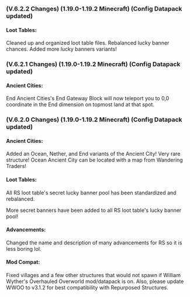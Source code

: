### **(V.6.2.2 Changes) (1.19.0-1.19.2 Minecraft) (Config Datapack updated)**

#### Loot Tables:
Cleaned up and organized loot table files. Rebalanced lucky banner chances. Added more lucky banners variants!


### **(V.6.2.1 Changes) (1.19.0-1.19.2 Minecraft) (Config Datapack updated)**

#### Ancient Cities:
End Ancient Cities's End Gateway Block will now teleport you to 0,0 coordinate in the End dimension on topmost land at that spot.


### **(V.6.2.0 Changes) (1.19.0-1.19.2 Minecraft) (Config Datapack updated)**

#### Ancient Cities:
Added an Ocean, Nether, and End variants of the Ancient City! Very rare structure! 
 Ocean Ancient City can be located with a map from Wandering Traders!

#### Loot Tables:
All RS loot table's secret lucky banner pool has been standardized and rebalanced.

More secret banners have been added to all RS loot table's lucky banner pool!

#### Advancements:
Changed the name and description of many advancements for RS so it is less boring lol.

#### Mod Compat:
Fixed villages and a few other structures that would not spawn if William Wyther's Overhauled Overworld mod/datapack is on. 
 Also, please update WWOO to v3.1.2 for best compatibility with Repurposed Structures.